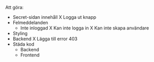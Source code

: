 

Att göra:
 - Secret-sidan innehåll
    X Logga ut knapp
 - Felmeddelanden 
    - Inte inloggad
    X Kan inte logga in
    X Kan inte skapa användare
 - Styling
 - Backend 
    X Lägga till error 403
 - Städa kod 
    - Backend
    - Frontend
